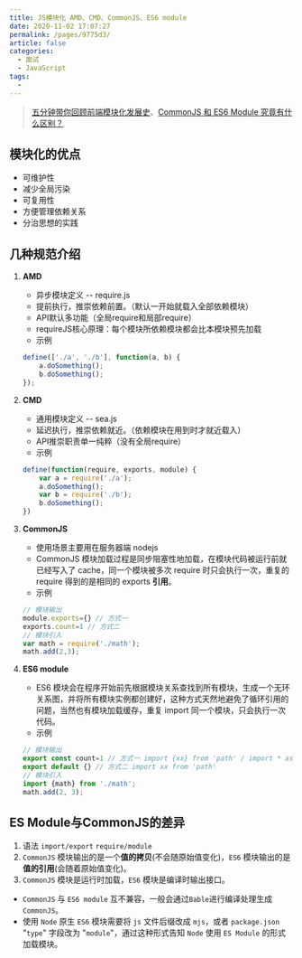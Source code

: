 ```yaml
---
title: JS模块化 AMD、CMD、CommonJS、ES6 module
date: 2020-11-02 17:07:27
permalink: /pages/9775d3/
article: false
categories: 
  - 面试
  - JavaScript
tags: 
  - 
---
```


> [五分钟带你回顾前端模块化发展史](https://juejin.im/post/6844904080947707912)、[CommonJS 和 ES6 Module 究竟有什么区别？](https://juejin.im/post/6844904080955932680)

## 模块化的优点

- 可维护性
- 减少全局污染
- 可复用性
- 方便管理依赖关系
- 分治思想的实践

## 几种规范介绍

1. **AMD**

   - 异步模块定义 -- require.js
   - 提前执行，推崇依赖前置。（默认一开始就载入全部依赖模块）
   - API默认多功能（全局require和局部require）
   - requireJS核心原理：每个模块所依赖模块都会比本模块预先加载
   - 示例

    ```js
    define(['./a', './b'], function(a, b) {
        a.doSomething();
        b.doSomething();
    });
    ```

2. **CMD**

   - 通用模块定义 -- sea.js
   - 延迟执行，推崇依赖就近。（依赖模块在用到时才就近载入）
   - API推崇职责单一纯粹（没有全局require）
   - 示例

    ```js
    define(function(require, exports, module) {
        var a = require('./a');
        a.doSomething();
        var b = require('./b');
        b.doSomething();
    })
    ```

3. **CommonJS**

   - 使用场景主要用在服务器端 nodejs
   - CommonJS 模块加载过程是同步阻塞性地加载，在模块代码被运行前就已经写入了 cache，同一个模块被多次 require 时只会执行一次，重复的 require 得到的是相同的 exports **引用**。
   - 示例

    ```js
    // 模块输出
    module.exports={} // 方式一
    exports.count=1 // 方式二
    // 模块引入
    var math = require('./math');
    math.add(2,3);
    ```
  
4. **ES6 module**

   - ES6 模块会在程序开始前先根据模块关系查找到所有模块，生成一个无环关系图，并将所有模块实例都创建好，这种方式天然地避免了循环引用的问题，当然也有模块加载缓存，重复 import 同一个模块，只会执行一次代码。
   - 示例

    ```js
    // 模块输出
    export const count=1 // 方式一 import {xx} from 'path' / import * as math from 'path'
    export default {} // 方式二 import xx from 'path'
    // 模块引入
    import {math} from './math';
    math.add(2, 3);
    ```

## ES Module与CommonJS的差异

1. 语法 `import/export` `require/module`
2. `CommonJS` 模块输出的是一个**值的拷贝**(不会随原始值变化)，`ES6` 模块输出的是**值的引用**(会随着原始值变化)。
3. `CommonJS` 模块是运行时加载，`ES6` 模块是编译时输出接口。

- `CommonJS` 与 `ES6 module` 互不兼容，一般会通过`Bable`进行编译处理生成`CommonJS`。
- 使用 `Node` 原生 `ES6` 模块需要将 `js` 文件后缀改成 `mjs`，或者 `package.json` "`type`" 字段改为 "`module`"，通过这种形式告知 `Node` 使用 `ES Module` 的形式加载模块。
